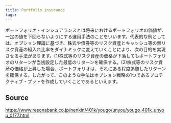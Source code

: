 ```yaml
---
title: Portfolio insurance
tags: 
---
```


ポートフォリオ・インシュアランスとは将来におけるポートフォリオの価値が、一定の値を下回らないようにする運用手法のことをいいます。代表的な例としては、オプション理論に基づき、株式や債券等のリスク資産とキャッシュ等の無リスク資産の組入れ比率をダイナミックに変えていくことにより、次の目的を実現させる手法があります。(1)株式等のリスク資産の価格が下落してもポートフォリオのリターンが当初設定した最低のリターンを確保する。(2)株式等のリスク資産の価格が上昇した場合、ポートフォリオは、それにある程度追随したリターンを確保する。したがって、このような手法はオプション戦略の1つであるプロテクティブ・プットを作成していくことであるといえます。

## Source
https://www.resonabank.co.jp/nenkin/401k/yougo/unyou/yougo_401k_unyou_0177.html